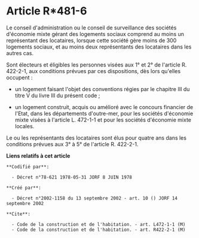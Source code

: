 # Article R*481-6

Le conseil d'administration ou le conseil de surveillance des sociétés d'économie mixte gérant des logements sociaux comprend
au moins un représentant des locataires, lorsque cette société gère moins de 300 logements sociaux, et au moins deux
représentants des locataires dans les autres cas.

Sont électeurs et éligibles les personnes visées aux 1° et 2° de l'article R. 422-2-1, aux conditions prévues par ces
dispositions, dès lors qu'elles occupent :

- un logement faisant l'objet des conventions régies par le chapitre III du titre V du livre III du présent code ;

- un logement construit, acquis ou amélioré avec le concours financier de l'Etat, dans les départements d'outre-mer, pour les
sociétés d'économie mixte visées à l'article L. 472-1-1 et pour les sociétés d'économie mixte locales.

Le ou les représentants des locataires sont élus pour quatre ans dans les conditions prévues aux 3° à 5° de l'article R.
422-2-1.

**Liens relatifs à cet article**

	**Codifié par**:

	  - Décret n°78-621 1978-05-31 JORF 8 JUIN 1978

	**Créé par**:

	  - Décret n°2002-1158 du 13 septembre 2002 - art. 10 () JORF 14 septembre 2002

	**Cite**:

	  - Code de la construction et de l'habitation. - art. L472-1-1 (M)
	  - Code de la construction et de l'habitation. - art. R422-2-1 (M)
